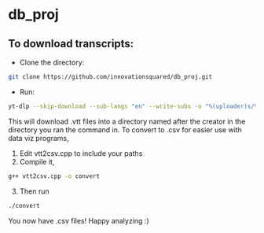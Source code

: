  db_proj
==========

## To download transcripts:
- Clone the directory:
```bash
git clone https://github.com/innovationsquared/db_proj.git
```
- Run:
```bash
yt-dlp --skip-download --sub-langs "en" --write-subs -o "%(uploader)s/%(title)s.%(ext)s" "youtube.com/yourplaylisthere"
```
This will download .vtt files into a directory named after the creator in the directory you ran the command in. To convert to .csv for easier use with data viz programs, 
1. Edit vtt2csv.cpp to include your paths
2. Compile it,
```bash
g++ vtt2csv.cpp -o convert
```
3. Then run 
```bash
./convert
```
You now have .csv files! Happy analyzing :)
